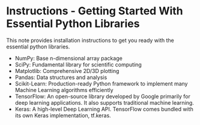 # Instructions - Getting Started With Essential Python Libraries

This note provides installation instructions to get you ready with the essential python libraries. 

- NumPy: Base n-dimensional array package
- SciPy: Fundamental library for scientific computing
- Matplotlib: Comprehensive 2D/3D plotting
- Pandas: Data structures and analysis
- Scikit-Learn: Production-ready Python framework to implement many Machine Learning algorithms efficiently
- TensorFlow: An open-source library developed by Google primarily for deep learning applications. It also supports traditional machine learning.
- Keras: A high-level Deep Learning API. TensorFlow comes bundled with its own Keras implementation, tf.keras.
